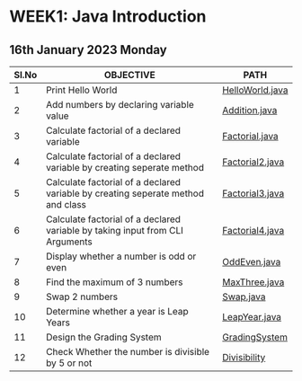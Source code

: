 # WEEK1: Java Introduction

## 16th January 2023 Monday

| Sl.No | OBJECTIVE                                                                        | PATH                                  |
| ----- | -------------------------------------------------------------------------------- | ------------------------------------- |
| 1     | Print Hello World                                                                | [HelloWorld.java](./HelloWorld.java)  |
| 2     | Add numbers by declaring variable value                                          | [Addition.java](./Addition.java)      |
| 3     | Calculate factorial of a declared variable                                       | [Factorial.java](./Factorial.java)    |
| 4     | Calculate factorial of a declared variable by creating seperate method           | [Factorial2.java](./Factorial2.java)  |
| 5     | Calculate factorial of a declared variable by creating seperate method and class | [Factorial3.java](./Factorial3.java)  |
| 6     | Calculate factorial of a declared variable by taking input from CLI Arguments    | [Factorial4.java](./Factorial4.java)  |
| 7     | Display whether a number is odd or even                                          | [OddEven.java](./OddEven.java)        |
| 8     | Find the maximum of 3 numbers                                                    | [MaxThree.java](./MaxThree.java)      |
| 9     | Swap 2 numbers                                                                   | [Swap.java](./Swap.java)              |
| 10    | Determine whether a year is Leap Years                                           | [LeapYear.java](./LeapYear.java)      |
| 11    | Design the Grading System                                                        | [GradingSystem](./GradingSystem.java) |
| 12    | Check Whether the number is divisible by 5 or not                                | [Divisibility](./Divisibility.java)   |
